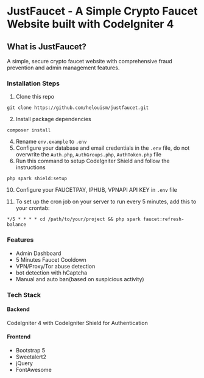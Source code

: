 # JustFaucet - A Simple Crypto Faucet Website built with CodeIgniter 4

## What is JustFaucet?

A simple, secure crypto faucet website with comprehensive fraud prevention and admin management features.

### Installation Steps

1. Clone this repo
```console
git clone https://github.com/helouism/justfaucet.git
```
2. Install package dependencies
```console
composer install
```
4. Rename `env.example` to `.env`
5. Configure your database and email credentials in the `.env` file, do not overwrite the `Auth.php`, `AuthGroups.php`, `AuthToken.php` file
6. Run this command to setup CodeIgniter Shield and follow the instructions
```console
php spark shield:setup
```

10. Configure your FAUCETPAY, IPHUB, VPNAPI API KEY in `.env` file

11. To set up the cron job on your server to run every 5 minutes, add this to your crontab:
```console
*/5 * * * * cd /path/to/your/project && php spark faucet:refresh-balance
```

### Features
- Admin Dashboard
- 5 Minutes Faucet Cooldown
- VPN/Proxy/Tor abuse detection
- bot detection with hCaptcha
- Manual and auto ban(based on suspicious activity)


### Tech Stack

#### Backend
CodeIgniter 4 with CodeIgniter Shield for Authentication

#### Frontend
- Bootstrap 5
- Sweetalert2
- jQuery
- FontAwesome
